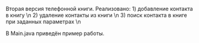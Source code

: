 Вторая версия телефонной книги. 
Реализовано:
    1) добавление контакта в книгу \n
    2) удаление контакты из книги \n
    3) поиск контакта в книге при заданных параметрах \n

В Main.java приведён пример работы.
